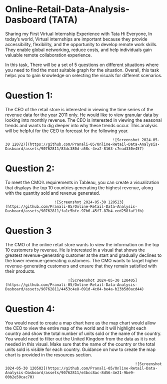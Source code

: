 # Online-Retail-Data-Analysis-Dasboard (TATA)
Sharing my First Virtual Internship Experience with Tata Hi Everyone, In today’s world, Virtual internships are important because they provide accessibility, flexibility, and the opportunity to develop remote work skills. They enable global networking, reduce costs, and help individuals gain valuable remote collaboration experience.

In this task, There will be a set of 5 questions on different situations where you need to find the most suitable graph for the situation. Overall, this task helps you to gain knowledge on selecting the visuals for different scenarios.

# Question 1:
The CEO of the retail store is interested in viewing the time series of the revenue data for the year 2011 only. He would like to view granular data by looking into monthly revenue. The CEO is interested in viewing the seasonal trends and wants to dig deeper into why these trends occur. This analysis will be helpful for the CEO to forecast for the following year.


                                                    ![Screenshot 2024-05-30 120727](https://github.com/Pranali-05/Online-Retail-Data-Analysis-Dasboard/assets/90762811/83dc380d-a58c-4ea2-8163-c7ead330e457)




# Question 2: 
To meet the CMO’s requirements in Tableau, you can create a visualization that displays the top 10 countries generating the highest revenue, along with the quantity sold and revenue generated. 



                          ![Screenshot 2024-05-30 120523](https://github.com/Pranali-05/Online-Retail-Data-Analysis-Dasboard/assets/90762811/fa1c5bfe-97b6-45f7-87b4-eed258faf1fb)


         
# Question 3
The CMO of the online retail store wants to view the information on the top 10 customers by revenue. He is interested in a visual that shows the greatest revenue-generating customer at the start and gradually declines to the lower revenue-generating customers. The CMO wants to target higher revenue-generating customers and ensure that they remain satisfied with their products.



                                ![Screenshot 2024-05-30 120405](https://github.com/Pranali-05/Online-Retail-Data-Analysis-Dasboard/assets/90762811/4453c4e8-091d-4c04-be4a-b23b5d0acd44)



                     
# Question 4:
You would need to create a map chart here as the map chart would allow the CEO to view the entire map of the world and it will highlight each country and show the total number of units sold or the name of the country. You would need to filter out the United Kingdom from the data as it is not needed in this visual. Make sure that the name of the country or the total units sold is visible for each country. Guidance on how to create the map chart is provided in the resources section.

                                                              
                                                              ![Screenshot 2024-05-30 120502](https://github.com/Pranali-05/Online-Retail-Data-Analysis-Dasboard/assets/90762811/e3bcc8ac-8d56-4e21-9be9-00b2e50cac70)

                                    
